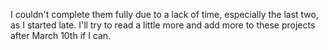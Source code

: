  I couldn't complete them fully due to a lack of time, especially the last two, as I started late. I'll try to read a little more and add more to these projects after March 10th if I can.
